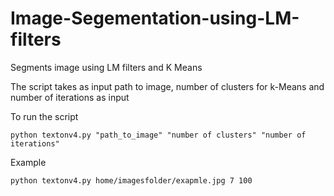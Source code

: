 # Image-Segementation-using-LM-filters
Segments image using LM filters and K Means

The script takes as input path to image, number of clusters for k-Means and number of iterations as input

To run the script 
```
python textonv4.py "path_to_image" "number of clusters" "number of iterations"
```

Example
```
python textonv4.py home/imagesfolder/exapmle.jpg 7 100
```
